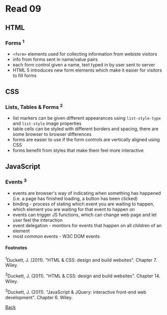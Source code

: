 # Read 09

## HTML

### Forms <sup>1</sup>

* `<form>` elements used for collecting information from webiste visitors
* info from forms sent in name/value pairs
* each form control given a name, text typed in by user sent to server
* HTML 5 introduces new form elements which make it easier for visitors to fill forms

## CSS

### Lists, Tables & Forms <sup>2</sup>

* list markers can be given different appearances using `list-style-type` and `list-style` image properties
* table cells can be styled with different borders and spacing, there are some browser to browser differences
* forms are easier to use if the form controls are vertically aligned using CSS
* forms benefit from styles that make them feel more interactive

## JavaScript

### Events <sup>3</sup>

* events are browser's way of indicating when something has happened (i.e. a page has finished loading, a button has been clicked)
* binding - process of stating which event you are waiting to happen, which element you are waiting for that event to happen on
* events can trigger JS functions, which can change web page and let user feel the interaction
* event delegation - montiors for events that happen on all children of an element
* most common events - W3C DOM events

#### Footnotes

<sup>1</sup>Duckett, J. (2011). "HTML & CSS: design and build websites". Chapter 7. Wiley.

<sup>2</sup>Duckett, J. (2011). "HTML & CSS: design and build websites". Chapter 14. Wiley.

<sup>3</sup>Duckett, J. (2011). "JavaScript & JQuery: interactive front-end web development". Chapter 6. Wiley.

[Back](/reading-notes/201/201-TOC.html)
